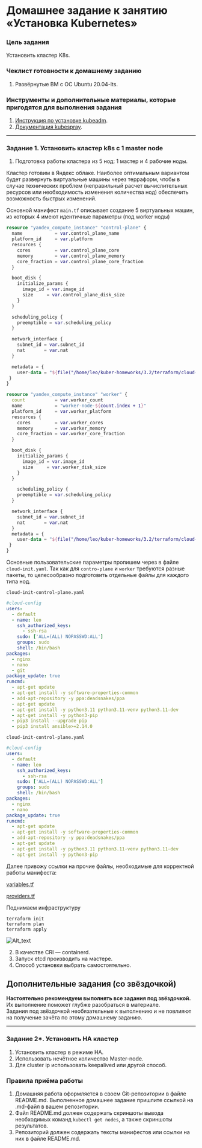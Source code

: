 # Домашнее задание к занятию «Установка Kubernetes»

### Цель задания

Установить кластер K8s.

### Чеклист готовности к домашнему заданию

1. Развёрнутые ВМ с ОС Ubuntu 20.04-lts.


### Инструменты и дополнительные материалы, которые пригодятся для выполнения задания

1. [Инструкция по установке kubeadm](https://kubernetes.io/docs/setup/production-environment/tools/kubeadm/create-cluster-kubeadm/).
2. [Документация kubespray](https://kubespray.io/).

-----

### Задание 1. Установить кластер k8s с 1 master node

1. Подготовка работы кластера из 5 нод: 1 мастер и 4 рабочие ноды.

Кластер готовим в Яндекс облаке. Наиболее оптимальным вариантом будет развернуть виртуальные машины через терраформ, чтобы в случае технических проблем (неправильный расчет вычислительных ресурсов или необходимость изменения количества нод) обеспечить возможность быстрых изменений.

Основной манифест `main.tf` описывает создание 5 виртуальных машин, из которых 4 имеют идентичные параметры (под worker ноды)
```tf
resource "yandex_compute_instance" "control-plane" {
  name            = var.control_plane_name
  platform_id     = var.platform
  resources {
    cores         = var.control_plane_core
    memory        = var.control_plane_memory
    core_fraction = var.control_plane_core_fraction
  }

  boot_disk {
    initialize_params {
      image_id = var.image_id
      size     = var.control_plane_disk_size
    }
  }

  scheduling_policy {
    preemptible = var.scheduling_policy
  }

  network_interface {
    subnet_id = var.subnet_id
    nat       = var.nat
  }

  metadata = {
    user-data = "${file("/home/leo/kuber-homeworks/3.2/terraform/cloud-init-control-plane.yaml")}"
 }
}

resource "yandex_compute_instance" "worker" {
  count           = var.worker_count
  name            = "worker-node-${count.index + 1}"
  platform_id     = var.worker_platform
  resources {
    cores         = var.worker_cores
    memory        = var.worker_memory
    core_fraction = var.worker_core_fraction
  }

  boot_disk {
    initialize_params {
      image_id = var.image_id
      size     = var.worker_disk_size
    }
  }

    scheduling_policy {
    preemptible = var.scheduling_policy
  }

  network_interface {
    subnet_id = var.subnet_id
    nat       = var.nat
  }
  metadata = {
    user-data = "${file("/home/leo/kuber-homeworks/3.2/terraform/cloud-init-worker.yaml")}"
 }
}
```

Основные пользовательские параметры пропишем через в файле `cloud-init.yaml`. Так как для `contro-plane` и `worker` требуются разные пакеты, то целесообразно подготовить отдельные файлы для каждого типа нод.

`cloud-init-control-plane.yaml`
```yml
#cloud-config
users:
  - default
  - name: leo
    ssh_authorized_keys:
      - ssh-rsa 
    sudo: ['ALL=(ALL) NOPASSWD:ALL']
    groups: sudo
    shell: /bin/bash
packages:
  - nginx
  - nano
  - git
package_update: true
runcmd:
  - apt-get update
  - apt-get install -y software-properties-common
  - add-apt-repository -y ppa:deadsnakes/ppa
  - apt-get update
  - apt-get install -y python3.11 python3.11-venv python3.11-dev
  - apt-get install -y python3-pip
  - pip3 install --upgrade pip
  - pip3 install ansible>=2.14.0
```

`cloud-init-control-plane.yaml`
```yml
#cloud-config
users:
  - default
  - name: leo
    ssh_authorized_keys:
      - ssh-rsa 
    sudo: ['ALL=(ALL) NOPASSWD:ALL']
    groups: sudo
    shell: /bin/bash
packages:
  - nginx
  - nano
package_update: true
runcmd:
  - apt-get update
  - apt-get install -y software-properties-common
  - add-apt-repository -y ppa:deadsnakes/ppa
  - apt-get update
  - apt-get install -y python3.11 python3.11-venv python3.11-dev
  - apt-get install -y python3-pip
```
Далее привожу ссылки на прочие файлы, необходимые для корректной работы манифеста:

[variables.tf]()

[providers.tf]()

Поднимаем инфраструктуру
```
terraform init
terraform plan
terraform apply
```
![Alt_text]()


2. В качестве CRI — containerd.
3. Запуск etcd производить на мастере.
4. Способ установки выбрать самостоятельно.

## Дополнительные задания (со звёздочкой)

**Настоятельно рекомендуем выполнять все задания под звёздочкой.** Их выполнение поможет глубже разобраться в материале.   
Задания под звёздочкой необязательные к выполнению и не повлияют на получение зачёта по этому домашнему заданию. 

------
### Задание 2*. Установить HA кластер

1. Установить кластер в режиме HA.
2. Использовать нечётное количество Master-node.
3. Для cluster ip использовать keepalived или другой способ.

### Правила приёма работы

1. Домашняя работа оформляется в своем Git-репозитории в файле README.md. Выполненное домашнее задание пришлите ссылкой на .md-файл в вашем репозитории.
2. Файл README.md должен содержать скриншоты вывода необходимых команд `kubectl get nodes`, а также скриншоты результатов.
3. Репозиторий должен содержать тексты манифестов или ссылки на них в файле README.md.

